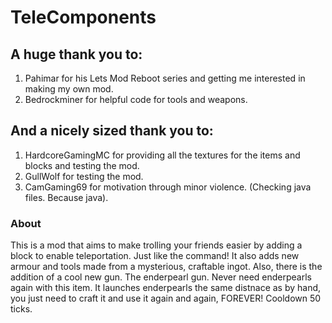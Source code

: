 # TeleComponents

## A huge thank you to:
1. Pahimar for his Lets Mod Reboot series and getting me interested in making my own mod. 
2. Bedrockminer for helpful code for tools and weapons.

## And a nicely sized thank you to:
1. HardcoreGamingMC for providing all the textures for the items and blocks and testing the mod.
2. GullWolf for testing the mod.
3. CamGaming69 for motivation through minor violence. (Checking java files. Because java).

### About

This is a mod that aims to make trolling your friends easier by adding a block to enable teleportation. Just like the command! It also adds new armour and tools made from a mysterious, craftable ingot. Also, there is the addition of a cool new gun. The enderpearl gun. Never need enderpearls again with this item. It launches enderpearls the same distnace as by hand, you just need to craft it and use it again and again, FOREVER! Cooldown 50 ticks.
